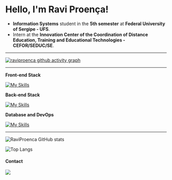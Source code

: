 # Hello, I'm Ravi Proença!

- **Information Systems** student in the **5th semester** at **Federal University of Sergipe - UFS**.
- Intern at the **Innovation Center of the Coordination of Distance Education, Training and Educational Technologies - CEFOR/SEDUC/SE**.

---
  
[![raviproenca github activity graph](https://github-readme-activity-graph.vercel.app/graph?username=raviproenca&theme=react)](https://github.com/ashutosh00710/github-readme-activity-graph)

---

**Front-end Stack**

[![My Skills](https://skillicons.dev/icons?i=html,css,js,dart,flutter)](https://skillicons.dev)

**Back-end Stack**

[![My Skills](https://skillicons.dev/icons?i=java,spring,python,fastapi,ts,nodejs)](https://skillicons.dev)

**Database and DevOps**

[![My Skills](https://skillicons.dev/icons?i=postgresql,mongo,aws,gcp)](https://skillicons.dev)

---

![RaviProenca GitHub stats](https://github-readme-stats.vercel.app/api?username=raviproenca&show_icons=true&theme=synthwave)

![Top Langs](https://github-readme-stats.vercel.app/api/top-langs/?username=raviproenca&layout=donut&langs_count=10&theme=tokyonight)
#### Contact

<a href="https://www.linkedin.com/in/raviproenca"><img src="https://img.shields.io/badge/LinkedIn-0077B5?style=for-the-badge&logo=linkedin&logoColor=white" target="_blank"></a>


